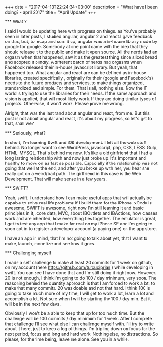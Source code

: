 +++
date = "2017-04-13T22:24:34+03:00"
description = "What have I been doing? - april 2017"
title = "April Update"
+++

*** What ?

I said I would be updating here with progress on things. as You've probably seen in later posts, I studied angular, angular 2 and react.I gave feedback on that, but, to recap and sum it up, angular was a in-house library made by google for google. Somebody at one point came with the idea that they should release it to the public and make it open source. All the nerds had an orgasm when that happened, saw it as the greatest thing since sliced bread and adopted it blindly. A different batch of nerds had orgasms when Facebook released their in-house javascript library. But yeah, that happened too. What angular and react are can be defined as in-house libraries, created specifically , originally for their (google and Facebook's) needs to the future products and services, to make things organized, standardized and simple. For them. That is all, nothing else. Now the IT world is trying to use the libraries for their needs. If the same approach and vision is applied, that will most likely work. If they are doing similar types of projects. Otherwise, it won't work. Please prove me wrong.

Alright, that was the last rand about angular and react, from me. But this post is not about angular and react, it's about my progress, so let's get to that, shall we?

*** Seriously, what?

In short, I'm learning Swift and iOS development. I left all the web stuff behind. No longer want to see WordPress, javascript, php, CSS, LESS, Gulp, HTML, MYSQL. That's behind me now. It's like a old girlfriend that I had a long lasting relationship with and now just broke up. It's Important and healthy to move on as fast as possible. Especially if the relationship was not going that well at the end, and after you broke up with her, you hear she really got on a weird/bad path. The girlfriend in this case is the Web Development. That will make sense in a few years.

*** SWIFT?

Yeah, swift. I understand how I can make useful apps that will actually be capable to solve real life problems if I build them for the iPhone. xCode is awesome, SWIFT is awesome, right now I'm still learning it and basic principles in it,, core data, MVC, about IBOutlets and IBActions, how classes work and are inherited, how everything ties together. The emulator is great, I get to test any app that I make for real on my iPhone SE and I'm going to soon opt in to register a developer account (a paying one) on the app store.

I have an app in mind, that I'm not going to talk about yet, that I want to make, launch, monetize and see how it goes.

*** Challenging myself

I made a self challenge to make at least 20 commits for 1 week on github, on my account (here https://github.com/turcuciprian ) while developing in swift. You can see I have done that and I'm still doing it right now. However. 20 is not enough, I think I'm going to do 100 / day minimum, very soon. The reasoning behind the quantity approach is that I am forced to work a lot, to make that many commits. 20 was doable and not that hard. I think 100 is going to take much more of my time, I will get to work a lot, learn a lot and accomplish a lot. Not sure when I will be starting the 100 / day min. But it will be in the next few days.

Obviously I won't be a able to keep that up for too much time. But the challenge will be 100 commits / day minimum for 1 week. After I complete that challenge I'll see what else I can challenge myself with. I'll try to write about it here, just to keep a log of things. I'm tripling down on focus for the next period, focus and long and hard work. Nothing else, no distractions. So please, for the time being, leave me alone. See you in a while.
